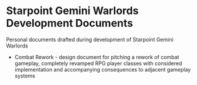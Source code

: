 # Starpoint Gemini Warlords Development Documents

Personal documents drafted during development of Starpoint Gemini Warlords
* Combat Rework - design document for pitching a rework of combat gameplay, completely revamped RPG player classes with considered implementation and accompanying consequences to adjacent gameplay systems
